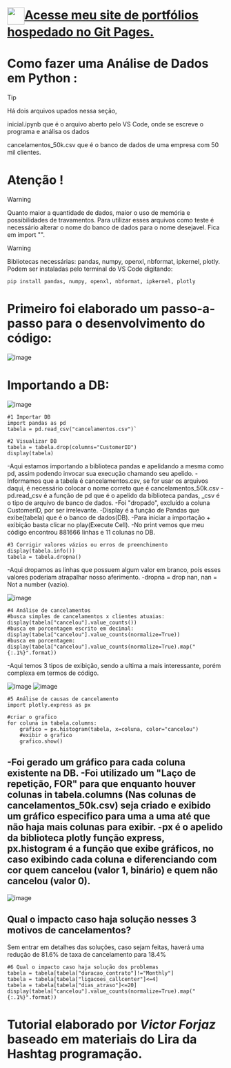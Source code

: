 <h1><a href="https://vcforjaz.github.io/Meus-Projetos/"><img align="center" width="40px" src="https://vcforjaz.github.io/Meus-Projetos/favicon.ico"></a><a href="https://vcforjaz.github.io/Meus-Projetos/"><span>Acesse meu site de portfólios hospedado no Git Pages.</span></a></h1>

# Como fazer uma Análise de Dados em Python :
> [!Tip]
> <p>Há dois arquivos upados nessa seção,</p>
<p>inicial.ipynb que é o arquivo aberto pelo VS Code, onde se escreve o programa e análisa os dados </p>
<p>cancelamentos_50k.csv que é o banco de dados de uma empresa com 50 mil clientes.</p>
<p></p>

# Atenção !
> [!WARNING]
> Quanto maior a quantidade de dados, maior o uso de memória e possibilidades de travamentos. Para utilizar esses arquivos como teste é necessário alterar o nome do banco de dados para o nome desejavel. Fica em import "".

> [!WARNING]
> Bibliotecas necessárias: pandas, numpy, openxl, nbformat, ipkernel, plotly.
> Podem ser instaladas pelo terminal do VS Code digitando:

`pip install pandas, numpy, openxl, nbformat, ipkernel, plotly`

# Primeiro foi elaborado um passo-a-passo para o desenvolvimento do código:
![image](https://github.com/Vcforjaz/analiseDeDadosPython/assets/148176726/ec813a62-7b63-4faf-8a5b-94c1a17cd2a3)


# Importando a DB:
![image](https://github.com/Vcforjaz/analiseDeDadosPython/assets/148176726/7c76b27d-b753-4170-9a99-f064db4914e8)

    #1 Importar DB
    import pandas as pd
    tabela = pd.read_csv("cancelamentos.csv")`
    
    #2 Visualizar DB
    tabela = tabela.drop(columns="CustomerID")
    display(tabela)

-Aqui estamos importando a biblioteca pandas e apelidando a mesma como pd, assim podendo invocar sua execução chamando seu apelido.
-Informamos que a tabela é cancelamentos.csv, se for usar os arquivos daqui, é necessário colocar o nome correto que é cancelamentos_50k.csv
-pd.read_csv é a função de pd que é o apelido da biblioteca pandas, _csv é o tipo de arquivo de banco de dados.
-Foi "dropado", excluído a coluna CustomerID, por ser irrelevante.
-Display é a função de Pandas que exibe(tabela) que é o banco de dados(DB).
-Para iniciar a importação + exibição basta clicar no play(Execute Cell).
-No print vemos que meu código encontrou 881666 linhas e 11 colunas no DB.


    #3 Corrigir valores vázios ou erros de preenchimento
    display(tabela.info())
    tabela = tabela.dropna()

-Aqui dropamos as linhas que possuem algum valor em branco, pois esses valores poderiam atrapalhar nosso aferimento.
-dropna = drop nan, nan = Not a number (vazio).


![image](https://github.com/Vcforjaz/analiseDeDadosPython/assets/148176726/73e9ccea-473c-4ce8-98d6-a7defe3ee1b6)

    #4 Análise de cancelamentos
    #busca simples de cancelamentos x clientes atuaias:
    display(tabela["cancelou"].value_counts())
    #busca em porcentagem escrito em decimal:
    display(tabela["cancelou"].value_counts(normalize=True))
    #busca em porcentagem:
    display(tabela["cancelou"].value_counts(normalize=True).map("{:.1%}".format))

-Aqui temos 3 tipos de exibição, sendo a ultima a mais interessante, porém complexa em termos de código.


![image](https://github.com/Vcforjaz/analiseDeDadosPython/assets/148176726/4417f55a-8a12-41d8-a826-f556a51f4656)
![image](https://github.com/Vcforjaz/analiseDeDadosPython/assets/148176726/10111489-ca9b-4fb6-9782-c8bb3b734876)

    #5 Análise de causas de cancelamento
    import plotly.express as px
    
    #criar o grafico
    for coluna in tabela.columns:
        grafico = px.histogram(tabela, x=coluna, color="cancelou")
        #exibir o grafico
        grafico.show()

-Foi gerado um gráfico para cada coluna existente na DB.
-Foi utilizado um "Laço de repetição, FOR" para que enquanto houver colunas in tabela.columns (Nas colunas de cancelamentos_50k.csv) seja criado e exibido um gráfico especifico para uma a uma até que não haja mais colunas para exibir.
-px é o apelido da biblioteca plotly função express, px.histogram é a função que exibe gráficos, no caso exibindo cada coluna e diferenciando com cor quem cancelou (valor 1, binário) e quem não cancelou (valor 0).
-

![image](https://github.com/Vcforjaz/analiseDeDadosPython/assets/148176726/212b5e4d-5904-4bc0-8bf3-b098eb70ce08)
<h2>Qual o impacto caso haja solução nesses 3 motivos de cancelamentos?</h2>
Sem entrar em detalhes das soluções, caso sejam feitas, haverá uma redução de 81.6% de taxa de cancelamento para 18.4%

    #6 Qual o impacto caso haja solução dos problemas
    tabela = tabela[tabela["duracao_contrato"]!="Monthly"]
    tabela = tabela[tabela["ligacoes_callcenter"]<=4]
    tabela = tabela[tabela["dias_atraso"]<=20]
    display(tabela["cancelou"].value_counts(normalize=True).map("{:.1%}".format))

# Tutorial elaborado por *Victor Forjaz* baseado em materiais do Lira da Hashtag programação.
